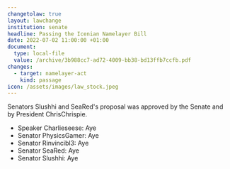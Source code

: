 ```yaml
---
changetolaw: true
layout: lawchange
institution: senate
headline: Passing the Icenian Namelayer Bill
date: 2022-07-02 11:00:00 +01:00
document:
  type: local-file
  value: /archive/3b988cc7-ad72-4009-bb38-bd13ffb7ccfb.pdf
changes:
  - target: namelayer-act
    kind: passage
icon: /assets/images/law_stock.jpeg
---
```

Senators Slushhi and SeaRed's proposal was approved by the Senate and by President ChrisChrispie.<!--more-->

- Speaker Charlieseese: Aye
- Senator PhysicsGamer: Aye
- Senator Rinvincibl3: Aye
- Senator SeaRed: Aye
- Senator Slushhi: Aye
